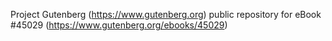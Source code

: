 Project Gutenberg (https://www.gutenberg.org) public repository for eBook #45029 (https://www.gutenberg.org/ebooks/45029)
